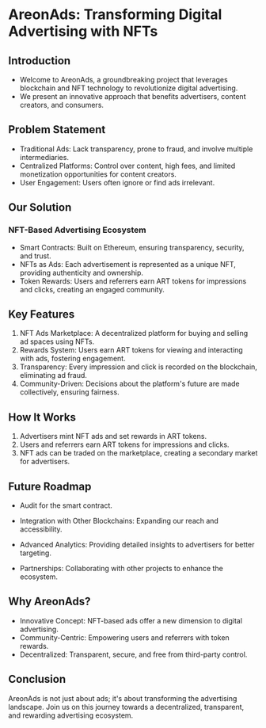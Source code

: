 

# AreonAds: Transforming Digital Advertising with NFTs

## Introduction

- Welcome to AreonAds, a groundbreaking project that leverages blockchain and NFT technology to revolutionize digital advertising.
- We present an innovative approach that benefits advertisers, content creators, and consumers.

## Problem Statement

- Traditional Ads: Lack transparency, prone to fraud, and involve multiple intermediaries.
- Centralized Platforms: Control over content, high fees, and limited monetization opportunities for content creators.
- User Engagement: Users often ignore or find ads irrelevant.

## Our Solution

### NFT-Based Advertising Ecosystem

- Smart Contracts: Built on Ethereum, ensuring transparency, security, and trust.
- NFTs as Ads: Each advertisement is represented as a unique NFT, providing authenticity and ownership.
- Token Rewards: Users and referrers earn ART tokens for impressions and clicks, creating an engaged community.

## Key Features

1. NFT Ads Marketplace: A decentralized platform for buying and selling ad spaces using NFTs.
2. Rewards System: Users earn ART tokens for viewing and interacting with ads, fostering engagement.
3. Transparency: Every impression and click is recorded on the blockchain, eliminating ad fraud.
4. Community-Driven: Decisions about the platform's future are made collectively, ensuring fairness.

## How It Works

1. Advertisers mint NFT ads and set rewards in ART tokens.
2. Users and referrers earn ART tokens for impressions and clicks.
3. NFT ads can be traded on the marketplace, creating a secondary market for advertisers.


## Future Roadmap
- Audit for the smart contract.

- Integration with Other Blockchains: Expanding our reach and accessibility.
- Advanced Analytics: Providing detailed insights to advertisers for better targeting.
- Partnerships: Collaborating with other projects to enhance the ecosystem.

## Why AreonAds?

- Innovative Concept: NFT-based ads offer a new dimension to digital advertising.
- Community-Centric: Empowering users and referrers with token rewards.
- Decentralized: Transparent, secure, and free from third-party control.

## Conclusion

AreonAds is not just about ads; it's about transforming the advertising landscape. Join us on this journey towards a decentralized, transparent, and rewarding advertising ecosystem.


